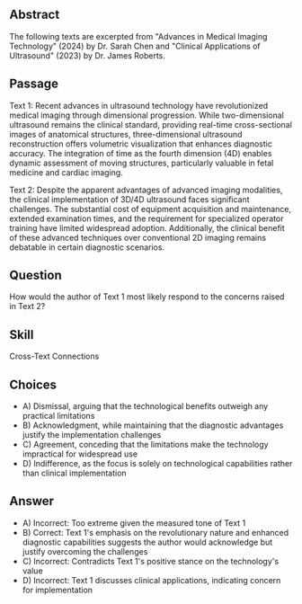 ## Abstract
The following texts are excerpted from "Advances in Medical Imaging Technology" (2024) by Dr. Sarah Chen and "Clinical Applications of Ultrasound" (2023) by Dr. James Roberts.

## Passage
Text 1:
Recent advances in ultrasound technology have revolutionized medical imaging through dimensional progression. While two-dimensional ultrasound remains the clinical standard, providing real-time cross-sectional images of anatomical structures, three-dimensional ultrasound reconstruction offers volumetric visualization that enhances diagnostic accuracy. The integration of time as the fourth dimension (4D) enables dynamic assessment of moving structures, particularly valuable in fetal medicine and cardiac imaging.

Text 2:
Despite the apparent advantages of advanced imaging modalities, the clinical implementation of 3D/4D ultrasound faces significant challenges. The substantial cost of equipment acquisition and maintenance, extended examination times, and the requirement for specialized operator training have limited widespread adoption. Additionally, the clinical benefit of these advanced techniques over conventional 2D imaging remains debatable in certain diagnostic scenarios.

## Question
How would the author of Text 1 most likely respond to the concerns raised in Text 2?

## Skill
Cross-Text Connections

## Choices
- A) Dismissal, arguing that the technological benefits outweigh any practical limitations
- B) Acknowledgment, while maintaining that the diagnostic advantages justify the implementation challenges
- C) Agreement, conceding that the limitations make the technology impractical for widespread use
- D) Indifference, as the focus is solely on technological capabilities rather than clinical implementation

## Answer
- A) Incorrect: Too extreme given the measured tone of Text 1
- B) Correct: Text 1's emphasis on the revolutionary nature and enhanced diagnostic capabilities suggests the author would acknowledge but justify overcoming the challenges
- C) Incorrect: Contradicts Text 1's positive stance on the technology's value
- D) Incorrect: Text 1 discusses clinical applications, indicating concern for implementation